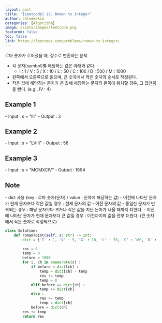 ```yaml
---
layout: post
title: "[Leetcode] 13. Roman to Integer"
author: chloeeekim
categories: [Algorithm]
image: assets/images/leetcode.png
featured: false
toc: false
link: https://leetcode.com/problems/roman-to-integer/
---
```


로마 숫자가 주어졌을 때, 정수로 변환하는 문제
- 각 문자(symbol)별 해당하는 값은 아래와 같다.
    - I : 1 / V : 5 / X : 10 / L : 50 / C : 100 / D : 500 / M : 1000
- 왼쪽에서 오른쪽으로 읽으며, 큰 숫자에서 작은 숫자의 순서로 작성된다.
- 작은 값에 해당하는 문자가 큰 값에 해당하는 문자의 왼쪽에 위치할 경우, 그 값만큼을 뺀다. (e.g., IV : 4)

<h2>Example 1</h2>
- Input : s = "III"
- Output : 3

<h2>Example 2</h2>
- Input : s = "LVIII"
- Output : 58

<h2>Example 3</h2>
- Input : s = "MCMXCIV"
- Output : 1994

<h2>Note</h2>
- dict 사용 (key : 로마 숫자(문자) / value : 문자에 해당하는 값)
- 이전에 나타난 문자가 현재 문자보다 작은 값일 경우 : 현재 문자의 값 - 이전 문자의 값
- 동일한 문자가 반복되는 경우 : 해당 문자보다 크거나 작은 값을 지닌 문자가 나올 때까지 더한다.
- 이전에 나타난 문자가 현재 문자보다 큰 값일 경우 : 이전까지의 값을 전부 더한다. (큰 숫자에서 작은 숫자로 작성되므로)

```python
class Solution:
    def romanToInt(self, s: str) -> int:
        dict = {'I' : 1, 'V' : 5, 'X' : 10, 'L' : 50, 'C' : 100, 'D' : 500, 'M' : 1000}
        
        res = 0
        temp = 0
        before = 1000
        for i, ch in enumerate(s) :
            if before < dict[ch] :
                temp = dict[ch] - temp
                res += temp
                temp = 0
            elif before == dict[ch] :
                temp += dict[ch]
            else :
                res += temp
                temp = dict[ch]
            before = dict[ch]
        res += temp
        return res
```
